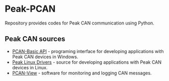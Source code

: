 # Peak-PCAN
Repository provides codes for Peak CAN communication using Python.

## Peak CAN sources
- [PCAN-Basic API](https://www.peak-system.com/PCAN-Basic.239.0.html?&L=1) - programing interface for developing applications with Peak CAN devices in Windows.
- [Peak Linux Drivers](https://www.peak-system.com/fileadmin/media/linux/index.htm) -  source for developing applications with Peak CAN devices in Linux.
- [PCAN-View](https://www.peak-system.com/PCAN-View.242.0.html?&L=1) - software for monitoring and logging CAN messages.
